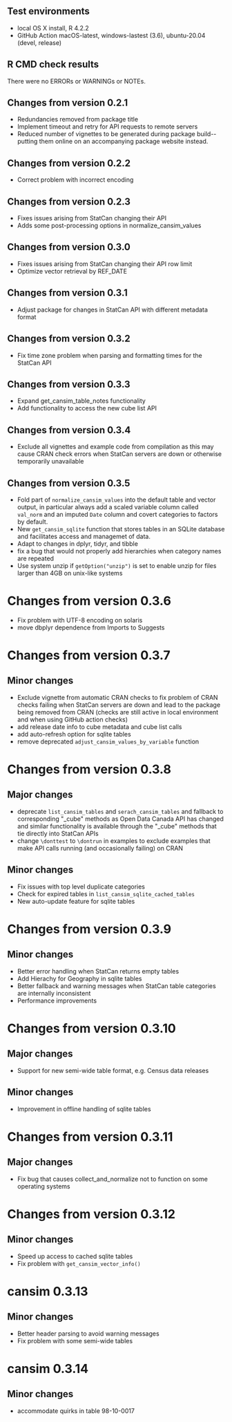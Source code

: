 ## Test environments
* local OS X install, R 4.2.2
* GitHub Action macOS-latest, windows-lastest (3.6), ubuntu-20.04 (devel, release)

## R CMD check results
There were no ERRORs or WARNINGs or NOTEs. 

## Changes from version 0.2.1

* Redundancies removed from package title
* Implement timeout and retry for API requests to remote servers
* Reduced number of vignettes to be generated during package build--putting them online on an accompanying package website instead.  

## Changes from version 0.2.2

* Correct problem with incorrect encoding

## Changes from version 0.2.3

* Fixes issues arising from StatCan changing their API
* Adds some post-processing options in normalize_cansim_values

## Changes from version 0.3.0

* Fixes issues arising from StatCan changing their API row limit
* Optimize vector retrieval by REF_DATE

## Changes from version 0.3.1

* Adjust package for changes in StatCan API with different metadata format

## Changes from version 0.3.2

* Fix time zone problem when parsing and formatting times for the StatCan API

## Changes from version 0.3.3

* Expand get_cansim_table_notes functionality
* Add functionality to access the new cube list API

## Changes from version 0.3.4

* Exclude all vignettes and example code from compilation as this may cause CRAN check errors when StatCan servers are down or otherwise temporarily unavailable

## Changes from version 0.3.5
* Fold part of `normalize_cansim_values` into the default table and vector output, in particular always add a scaled variable column called `val_norm` and an imputed `Date` column and covert categories to factors by default.
* New `get_cansim_sqlite` function that stores tables in an SQLite database and facilitates access and managemet of data.
* Adapt to changes in dplyr, tidyr, and tibble
* fix a bug that would not properly add hierarchies when category names are repeated
* Use system unzip if `getOption("unzip")` is set to enable unzip for files larger than 4GB on unix-like systems

# Changes from version 0.3.6
* Fix problem with UTF-8 encoding on solaris
* move dbplyr dependence from Imports to Suggests

# Changes from version 0.3.7
## Minor changes
* Exclude vignette from automatic CRAN checks to fix problem of CRAN checks failing when StatCan servers are down and lead to the package being removed from CRAN (checks are still active in local environment and when using GitHub action checks)
* add release date info to cube metadata and cube list calls
* add auto-refresh option for sqlite tables
* remove deprecated `adjust_cansim_values_by_variable` function

# Changes from version 0.3.8
## Major changes
* deprecate `list_cansim_tables` and `serach_cansim_tables` and fallback to corresponding "_cube" methods as Open Data Canada API has changed and similar functionality is available through the "_cube" methods that tie directly into StatCan APIs
* change `\donttest` to `\dontrun` in examples to exclude examples that make API calls running (and occasionally failing) on CRAN
## Minor changes
* Fix issues with top level duplicate categories
* Check for expired tables in `list_cansim_sqlite_cached_tables`
* New auto-update feature for sqlite tables

# Changes from version 0.3.9
## Minor changes
* Better error handling when StatCan returns empty tables
* Add Hierachy for Geography in sqlite tables
* Better fallback and warning messages when StatCan table categories are internally inconsistent
* Performance improvements

# Changes from version 0.3.10
## Major changes
* Support for new semi-wide table format, e.g. Census data releases
## Minor changes
* Improvement in offline handling of sqlite tables

# Changes from version 0.3.11
## Major changes
* Fix bug that causes collect_and_normalize not to function on some operating systems

# Changes from version 0.3.12
## Minor changes
* Speed up access to cached sqlite tables
* Fix problem with `get_cansim_vector_info()`

# cansim 0.3.13
## Minor changes
* Better header parsing to avoid warning messages
* Fix problem with some semi-wide tables

# cansim 0.3.14
## Minor changes
* accommodate quirks in table 98-10-0017


